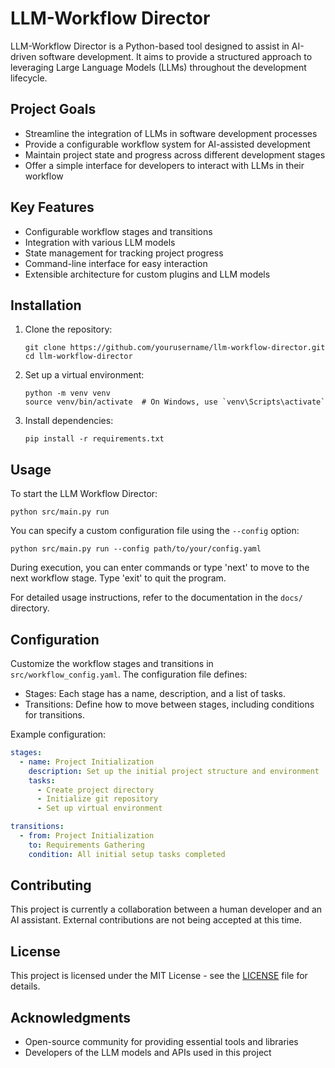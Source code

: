 # LLM-Workflow Director

LLM-Workflow Director is a Python-based tool designed to assist in AI-driven software development. It aims to provide a structured approach to leveraging Large Language Models (LLMs) throughout the development lifecycle.

## Project Goals

- Streamline the integration of LLMs in software development processes
- Provide a configurable workflow system for AI-assisted development
- Maintain project state and progress across different development stages
- Offer a simple interface for developers to interact with LLMs in their workflow

## Key Features

- Configurable workflow stages and transitions
- Integration with various LLM models
- State management for tracking project progress
- Command-line interface for easy interaction
- Extensible architecture for custom plugins and LLM models

## Installation

1. Clone the repository:
   ```
   git clone https://github.com/yourusername/llm-workflow-director.git
   cd llm-workflow-director
   ```

2. Set up a virtual environment:
   ```
   python -m venv venv
   source venv/bin/activate  # On Windows, use `venv\Scripts\activate`
   ```

3. Install dependencies:
   ```
   pip install -r requirements.txt
   ```

## Usage

To start the LLM Workflow Director:

```
python src/main.py run
```

You can specify a custom configuration file using the `--config` option:

```
python src/main.py run --config path/to/your/config.yaml
```

During execution, you can enter commands or type 'next' to move to the next workflow stage. Type 'exit' to quit the program.

For detailed usage instructions, refer to the documentation in the `docs/` directory.

## Configuration

Customize the workflow stages and transitions in `src/workflow_config.yaml`. The configuration file defines:

- Stages: Each stage has a name, description, and a list of tasks.
- Transitions: Define how to move between stages, including conditions for transitions.

Example configuration:

```yaml
stages:
  - name: Project Initialization
    description: Set up the initial project structure and environment
    tasks:
      - Create project directory
      - Initialize git repository
      - Set up virtual environment

transitions:
  - from: Project Initialization
    to: Requirements Gathering
    condition: All initial setup tasks completed
```

## Contributing

This project is currently a collaboration between a human developer and an AI assistant. External contributions are not being accepted at this time.

## License

This project is licensed under the MIT License - see the [LICENSE](LICENSE) file for details.

## Acknowledgments

- Open-source community for providing essential tools and libraries
- Developers of the LLM models and APIs used in this project

